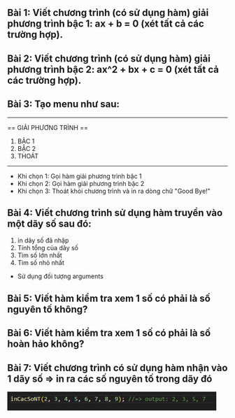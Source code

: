 ## Bài 1: Viết chương trình (có sử dụng hàm) giải phương trình bậc 1: ax + b = 0 (xét tất cả các trường hợp).

## Bài 2: Viết chương trình (có sử dụng hàm) giải phương trình bậc 2: ax^2 + bx + c = 0 (xét tất cả các trường hợp).

## Bài 3: Tạo menu như sau:
---------------------------------------
== GIẢI PHƯƠNG TRÌNH ==
1. BẬC 1
2. BẬC 2
3. THOÁT
---------------------------------------

- Khi chọn 1: Gọi hàm giải phương trình bậc 1
- Khi chọn 2: Gọi hàm giải phương trình bậc 2
- Khi chọn 3: Thoát khỏi chương trình và in ra dòng chữ "Good Bye!"

## Bài 4: Viết chương trình sử dụng hàm truyền vào một dãy số sau đó:
1. in dãy số đã nhập
2. Tính tổng của dãy số
3. Tìm số lớn nhất
4. Tìm số nhỏ nhất
- Sử dụng đối tượng arguments

## Bài 5: Viết hàm kiểm tra xem 1 số có phải là số nguyên tố không?
## Bài 6: Viết hàm kiểm tra xem 1 số có phải là số hoàn hảo không?

## Bài 7: Viết chương trình có sử dụng hàm nhận vào 1 dãy số => in ra các số nguyên tố trong dãy đó
![alt text](bai10.png)